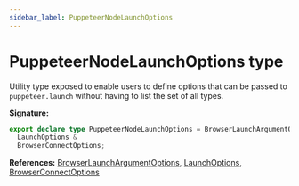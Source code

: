 ```yaml
---
sidebar_label: PuppeteerNodeLaunchOptions
---
```


# PuppeteerNodeLaunchOptions type

Utility type exposed to enable users to define options that can be passed to
`puppeteer.launch` without having to list the set of all types.

**Signature:**

```typescript
export declare type PuppeteerNodeLaunchOptions = BrowserLaunchArgumentOptions &
  LaunchOptions &
  BrowserConnectOptions;
```

**References:**
[BrowserLaunchArgumentOptions](./puppeteer.browserlaunchargumentoptions.md),
[LaunchOptions](./puppeteer.launchoptions.md),
[BrowserConnectOptions](./puppeteer.browserconnectoptions.md)
